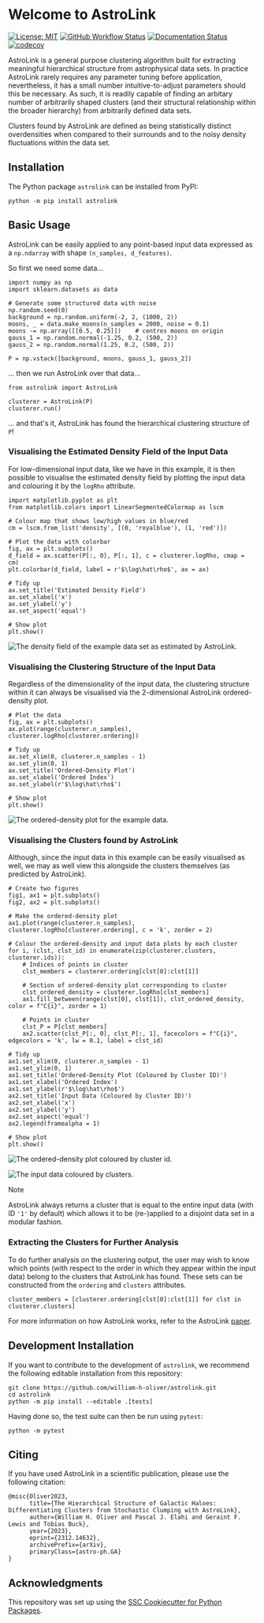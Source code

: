 # Welcome to AstroLink

[![License: MIT](https://img.shields.io/badge/License-MIT-yellow.svg)](https://opensource.org/licenses/MIT)
[![GitHub Workflow Status](https://img.shields.io/github/actions/workflow/status/william-h-oliver/astrolink/ci.yml?branch=main)](https://github.com/william-h-oliver/astrolink/actions/workflows/ci.yml)
[![Documentation Status](https://readthedocs.org/projects/astrolink/badge/)](https://astrolink.readthedocs.io/)
[![codecov](https://codecov.io/gh/william-h-oliver/astrolink/branch/main/graph/badge.svg)](https://codecov.io/gh/william-h-oliver/astrolink)

AstroLink is a general purpose clustering algorithm built for extracting meaningful hierarchical structure from astrophysical data sets. In practice AstroLink rarely requires any parameter tuning before application, nevertheless, it has a small number intuitive-to-adjust parameters should this be necessary. As such, it is readily capable of finding an arbitary number of arbitrarily shaped clusters (and their structural relationship within the broader hierarchy) from arbitrarily defined data sets.

Clusters found by AstroLink are defined as being statistically distinct overdensities when compared to their surrounds and to the noisy density fluctuations within the data set.

## Installation

The Python package `astrolink` can be installed from PyPI:

```
python -m pip install astrolink
```

## Basic Usage

AstroLink can be easily applied to any point-based input data expressed as a `np.ndarray` with shape `(n_samples, d_features)`.

So first we need some data...

```
import numpy as np
import sklearn.datasets as data

# Generate some structured data with noise
np.random.seed(0)
background = np.random.uniform(-2, 2, (1000, 2))
moons, _ = data.make_moons(n_samples = 2000, noise = 0.1)
moons -= np.array([[0.5, 0.25]])    # centres moons on origin
gauss_1 = np.random.normal(-1.25, 0.2, (500, 2))
gauss_2 = np.random.normal(1.25, 0.2, (500, 2))

P = np.vstack([background, moons, gauss_1, gauss_2])
```

... then we run AstroLink over that data...

```
from astrolink import AstroLink

clusterer = AstroLink(P)
clusterer.run()
```

... and that's it, AstroLink has found the hierarchical clustering structure of `P`!

### Visualising the Estimated Density Field of the Input Data
For low-dimensional input data, like we have in this example, it is then possible to visualise the estimated density field by plotting the input data and colouring it by the `logRho` attribute.

```
import matplotlib.pyplot as plt
from matplotlib.colors import LinearSegmentedColormap as lscm

# Colour map that shows low/high values in blue/red
cm = lscm.from_list('density', [(0, 'royalblue'), (1, 'red')])

# Plot the data with colorbar
fig, ax = plt.subplots()
d_field = ax.scatter(P[:, 0], P[:, 1], c = clusterer.logRho, cmap = cm)
plt.colorbar(d_field, label = r'$\log\hat\rho$', ax = ax)

# Tidy up
ax.set_title('Estimated Density Field')
ax.set_xlabel('x')
ax.set_ylabel('y')
ax.set_aspect('equal')

# Show plot
plt.show()
```

![The density field of the example data set as estimated by AstroLink.](./images/readme/Estimated_Density_Field_Example.png)

### Visualising the Clustering Structure of the Input Data
Regardless of the dimensionality of the input data, the clustering structure within it can always be visualised via the 2-dimensional AstroLink ordered-density plot.

```
# Plot the data
fig, ax = plt.subplots()
ax.plot(range(clusterer.n_samples), clusterer.logRho[clusterer.ordering])

# Tidy up
ax.set_xlim(0, clusterer.n_samples - 1)
ax.set_ylim(0, 1)
ax.set_title('Ordered-Density Plot')
ax.set_xlabel('Ordered Index')
ax.set_ylabel(r'$\log\hat\rho$')

# Show plot
plt.show()
```

![The ordered-density plot for the example data.](./images/readme/Ordered_Density_Plot_Example.png)

### Visualising the Clusters found by AstroLink
Although, since the input data in this example can be easily visualised as well, we may as well view this alongside the clusters themselves (as predicted by AstroLink).

```
# Create two figures
fig1, ax1 = plt.subplots()
fig2, ax2 = plt.subplots()

# Make the ordered-density plot
ax1.plot(range(clusterer.n_samples), clusterer.logRho[clusterer.ordering], c = 'k', zorder = 2)

# Colour the ordered-density and input data plots by each cluster
for i, (clst, clst_id) in enumerate(zip(clusterer.clusters, clusterer.ids)):
    # Indices of points in cluster
    clst_members = clusterer.ordering[clst[0]:clst[1]]

    # Section of ordered-density plot corresponding to cluster
    clst_ordered_density = clusterer.logRho[clst_members]
    ax1.fill_between(range(clst[0], clst[1]), clst_ordered_density, color = f"C{i}", zorder = 1)
    
    # Points in cluster
    clst_P = P[clst_members]
    ax2.scatter(clst_P[:, 0], clst_P[:, 1], facecolors = f"C{i}", edgecolors = 'k', lw = 0.1, label = clst_id)

# Tidy up
ax1.set_xlim(0, clusterer.n_samples - 1)
ax1.set_ylim(0, 1)
ax1.set_title('Ordered-Density Plot (Coloured by Cluster ID)')
ax1.set_xlabel('Ordered Index')
ax1.set_ylabel(r'$\log\hat\rho$')
ax2.set_title('Input Data (Coloured by Cluster ID)')
ax2.set_xlabel('x')
ax2.set_ylabel('y')
ax2.set_aspect('equal')
ax2.legend(framealpha = 1)

# Show plot
plt.show()
```

![The ordered-density plot coloured by cluster id.](./images/readme/Ordered_Density_Plot_with_Clusters.png)

![The input data coloured by clusters.](./images/readme/Input_Data_with_Clusters.png)

> [!NOTE]
> AstroLink always returns a cluster that is equal to the entire input data (with ID `'1'` by default) which allows it to be (re-)applied to a disjoint data set in a modular fashion.

### Extracting the Clusters for Further Analysis
To do further analysis on the clustering output, the user may wish to know which points (with respect to the order in which they appear within the input data) belong to the clusters that AstroLink has found. These sets can be constructed from the `ordering` and `clusters` attributes.

```
cluster_members = [clusterer.ordering[clst[0]:clst[1]] for clst in clusterer.clusters]
```

For more information on how AstroLink works, refer to the AstroLink [paper](https://arxiv.org/abs/2312.14632).

## Development Installation

If you want to contribute to the development of `astrolink`, we recommend
the following editable installation from this repository:

```
git clone https://github.com/william-h-oliver/astrolink.git
cd astrolink
python -m pip install --editable .[tests]
```

Having done so, the test suite can then be run using `pytest`:

```
python -m pytest
```

## Citing

If you have used AstroLink in a scientific publication, please use the following citation:

```
@misc{Oliver2023,
      title={The Hierarchical Structure of Galactic Haloes: Differentiating Clusters from Stochastic Clumping with AstroLink}, 
      author={William H. Oliver and Pascal J. Elahi and Geraint F. Lewis and Tobias Buck},
      year={2023},
      eprint={2312.14632},
      archivePrefix={arXiv},
      primaryClass={astro-ph.GA}
}
```

## Acknowledgments

This repository was set up using the [SSC Cookiecutter for Python Packages](https://github.com/ssciwr/cookiecutter-python-package).
